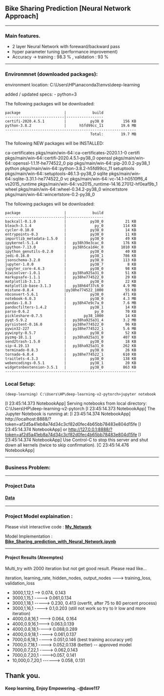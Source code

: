 ## Bike Sharing Prediction [Neural Network Approach]
---



### Main features.
- 2 layer Neural Network with foreward/backward pass
- hyper parameter tuning (performance improvement)
- Accuracy -> training : 98.3 % , validation : 93 % 


---

### Environmnet (downloaded packages):
environment location: C:\Users\HP\anaconda3\envs\deep-learning

  added / updated specs:
    - python=3


The following packages will be downloaded:

    package                    |            build
    ---------------------------|-----------------
    certifi-2020.4.5.1         |           py38_0         156 KB
    python-3.8.2               |      h5fd99cc_11        19.6 MB
    ------------------------------------------------------------
                                           Total:        19.7 MB

The following NEW packages will be INSTALLED:

  ca-certificates    pkgs/main/win-64::ca-certificates-2020.1.1-0
  certifi            pkgs/main/win-64::certifi-2020.4.5.1-py38_0
  openssl            pkgs/main/win-64::openssl-1.1.1f-he774522_0
  pip                pkgs/main/win-64::pip-20.0.2-py38_1
  python             pkgs/main/win-64::python-3.8.2-h5fd99cc_11
  setuptools         pkgs/main/win-64::setuptools-46.1.3-py38_0
  sqlite             pkgs/main/win-64::sqlite-3.31.1-he774522_0
  vc                 pkgs/main/win-64::vc-14.1-h0510ff6_4
  vs2015_runtime     pkgs/main/win-64::vs2015_runtime-14.16.27012-hf0eaf9b_1
  wheel              pkgs/main/win-64::wheel-0.34.2-py38_0
  wincertstore       pkgs/main/win-64::wincertstore-0.2-py38_0
  
  The following packages will be downloaded:

    package                    |            build
    ---------------------------|-----------------
    backcall-0.1.0             |           py38_0          21 KB
    bleach-3.1.4               |             py_0         114 KB
    cycler-0.10.0              |           py38_0          14 KB
    entrypoints-0.3            |           py38_0          11 KB
    importlib_metadata-1.5.0   |           py38_0          49 KB
    ipykernel-5.1.4            |   py38h39e3cac_0         176 KB
    ipython-7.13.0             |   py38h5ca1d4c_0        1010 KB
    ipython_genutils-0.2.0     |           py38_0          40 KB
    jedi-0.16.0                |           py38_1         786 KB
    jsonschema-3.2.0           |           py38_0         113 KB
    jupyter-1.0.0              |           py38_7           8 KB
    jupyter_core-4.6.3         |           py38_0          98 KB
    kiwisolver-1.0.1           |   py38ha925a31_0          51 KB
    markupsafe-1.1.1           |   py38he774522_0          29 KB
    matplotlib-3.1.3           |           py38_0          22 KB
    matplotlib-base-3.1.3      |   py38h64f37c6_0         4.9 MB
    mistune-0.8.4              |py38he774522_1000          55 KB
    nbconvert-5.6.1            |           py38_0         471 KB
    notebook-6.0.3             |           py38_0         4.3 MB
    pandas-1.0.3               |   py38h47e9c7a_0         7.6 MB
    pandocfilters-1.4.2        |           py38_1          14 KB
    parso-0.6.2                |             py_0          70 KB
    pickleshare-0.7.5          |        py38_1000          14 KB
    pyqt-5.9.2                 |   py38ha925a31_4         3.2 MB
    pyrsistent-0.16.0          |   py38he774522_0          96 KB
    pywin32-227                |   py38he774522_1         5.6 MB
    pywinpty-0.5.7             |           py38_0          52 KB
    pyzmq-18.1.1               |   py38ha925a31_0         407 KB
    send2trash-1.5.0           |           py38_0          18 KB
    sip-4.19.13                |   py38ha925a31_0         262 KB
    terminado-0.8.3            |           py38_0          26 KB
    tornado-6.0.4              |   py38he774522_1         610 KB
    traitlets-4.3.3            |           py38_0         138 KB
    webencodings-0.5.1         |           py38_1          20 KB
    widgetsnbextension-3.5.1   |           py38_0         863 KB
    ------------------------------------------------------------
    
    
   ### Local Setup:
    (deep-learning) C:\Users\HP\deep-learning-v2-pytorch>jupyter notebook
[I 23:45:14.373 NotebookApp] Serving notebooks from local directory: C:\Users\HP\deep-learning-v2-pytorch
[I 23:45:14.373 NotebookApp] The Jupyter Notebook is running at:
[I 23:45:14.374 NotebookApp] http://localhost:8888/?token=af2d5a41eb8a74d34c3cf82d0fec4b65bb78483e804d15fe
[I 23:45:14.374 NotebookApp]  or http://127.0.0.1:8888/?token=af2d5a41eb8a74d34c3cf82d0fec4b65bb78483e804d15fe
[I 23:45:14.374 NotebookApp] Use Control-C to stop this server and shut down all kernels (twice to skip confirmation).
[C 23:45:14.476 NotebookApp]

---

### Business Problem: 

---

### Project Data
#### [Data](https://github.com/vedantdave77/project.Orca/tree/master/Project/project-bikesharing/Bike-Sharing-Dataset)

---

### Project Model explaination :
Please visit interactive code : **[My_Network](https://github.com/vedantdave77/project.Orca/blob/master/Project/project-bikesharing/My_Neural_Network_Approach.py.py)**

Model Implementation : **[Bike_Sharing_prediction_with_Neural_Network.ipynb](https://github.com/vedantdave77/project.Orca/blob/master/Project/project-bikesharing/Bike_Sharing_prediction_with_Neural_Network.ipynb)** 

---

#### Project Results (Ateemptes)
Multi_try with 2000 iteration but not get good result.
Please read like...

iteration, learning_rate, hidden_nodes, output_nodes ---> training_loss, validation_loss

- 3000,1,12,1 --> 0.074, 0.143
- 3000,1,15,1 ----> 0.061,0.134
- 3000,1,18,1 -----> 0.230, 0.413 (overfit, after 75 to 80 percent process)
- 3000,1,16,1 ----> 0.1,0.203 (still not work so try to lr low and more iteration)
- 4000,0.8,16,1 ---> 0.064, 0.164
- 4000,0.9,16,1---> 0.063,0.139
- 4000,0.8,18,1----> 0.088,0.289
- 4000,0.9,18,1 ----> 0.061,0.137
- 7000,0.6,18,1 ----> 0.051,0.146 (best training accuracy yet)
- 7000,0.7,18,1 ----> 0.052,0.138 (better) -- approved model
- 7000,0.7,22,1 ----> 0.062,0.143
- 7000,0.7,20,1 ---->0.057, 0.141
- 10,000,0.7,20,1 ------> 0.058, 0.131

Thank you. 
---
#### Keep learning, Enjoy Empowering. -@dave117
